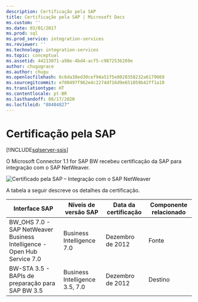 ```yaml
---
description: Certificação pela SAP
title: Certificação pela SAP | Microsoft Docs
ms.custom: ''
ms.date: 03/01/2017
ms.prod: sql
ms.prod_service: integration-services
ms.reviewer: ''
ms.technology: integration-services
ms.topic: conceptual
ms.assetid: 44213071-a98e-4bd4-acf5-c9872536269e
author: chugugrace
ms.author: chugu
ms.openlocfilehash: 6c6da38ed30cef94a51f5e8028358232a6179069
ms.sourcegitcommit: e700497f962e4c2274df16d9e651059b42ff1a10
ms.translationtype: HT
ms.contentlocale: pt-BR
ms.lasthandoff: 08/17/2020
ms.locfileid: "88484827"
---
```

# <a name="certification-by-sap"></a>Certificação pela SAP

[!INCLUDE[sqlserver-ssis](../includes/applies-to-version/sqlserver-ssis.md)]


  O Microsoft Connector 1.1 for SAP BW recebeu certificação da SAP para integração com o SAP NetWeaver.  
  
 ![Certificado pela SAP – Integração com o SAP NetWeaver](../integration-services/media/sapcertifiedforssis11.gif "Certificado pela SAP – Integração com o SAP NetWeaver")  
  
 A tabela a seguir descreve os detalhes da certificação.  
  
|Interface SAP|Níveis de versão SAP|Data da certificação|Componente relacionado|  
|-------------------|------------------------|------------------------|-----------------------|  
|BW_OHS 7.0 - SAP NetWeaver Business Intelligence - Open Hub Service 7.0|Business Intelligence 7.0|Dezembro de 2012|Fonte|  
|BW-STA 3.5 - BAPIs de preparação para SAP BW 3.5|Business Intelligence 3.5, 7.0|Dezembro de 2012|Destino|  
  
  
